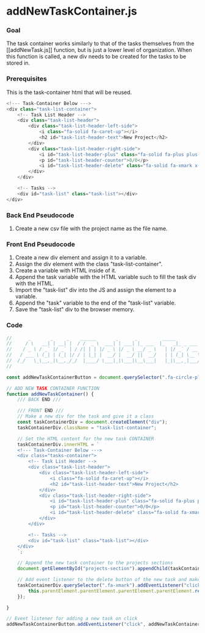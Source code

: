 # addNewTaskContainer.js
### Goal
The task container works similarly to that of the tasks themselves from the [[addNewTask.js]] function, but is just a lower level of organization. When this function is called, a new div needs to be created for the tasks to be stored in.
### Prerequisites
This is the task-container html that will be reused.

```js
<!--- Task-Container Below --->
<div class="task-list-container">
	<!-- Task List Header -->
	<div class="task-list-header">
		<div class="task-list-header-left-side">
			<i class="fa-solid fa-caret-up"></i>
			<h2 id="task-list-header-text">New Project</h2>
		</div>
		<div class="task-list-header-right-side">
			<i id="task-list-header-plus" class="fa-solid fa-plus plus-header"></i>
			<p id="task-list-header-counter">0/0</p>
			<i id="task-list-header-delete" class="fa-solid fa-xmark x-header"></i>
		</div>
	</div>

	<!-- Tasks -->
	<div id="task-list" class="task-list"></div>
</div>
```

### Back End Pseudocode
1. Create a new csv file with the project name as the file name.
### Front End Pseudocode
1. Create a new div element and assign it to a variable.
2. Assign the div element with the class "task-list-container".
3. Create a variable with HTML inside of it.
4. Append the task variable with the HTML variable such to fill the task div with the HTML.
5. Import the "task-list" div into the JS and assign the element to a variable.
6. Append the "task" variable to the end of the "task-list" variable.
7. Save the "task-list" div to the browser memory.

### Code

```js
//      _       _     _    ______       _      _         _____         _           ____            _        _
//     / \   __| | __| |  / /  _ \  ___| | ___| |_ ___  |_   _|_ _ ___| | _____   / ___|___  _ __ | |_ __ _(_)_ __   ___ _ __
//    / _ \ / _` |/ _` | / /| | | |/ _ \ |/ _ \ __/ _ \   | |/ _` / __| |/ / __| | |   / _ \| '_ \| __/ _` | | '_ \ / _ \ '__|
//   / ___ \ (_| | (_| |/ / | |_| |  __/ |  __/ ||  __/   | | (_| \__ \   <\__ \ | |__| (_) | | | | || (_| | | | | |  __/ |
//  /_/   \_\__,_|\__,_/_/  |____/ \___|_|\___|\__\___|   |_|\__,_|___/_|\_\___/  \____\___/|_| |_|\__\__,_|_|_| |_|\___|_|
//

const addNewTaskContainerButton = document.querySelector(".fa-circle-plus");

// ADD NEW TASK CONTAINER FUNCTION
function addNewTaskContainer() {
    /// BACK END ///

    /// FRONT END ///
    // Make a new div for the task and give it a class
    const taskContainerDiv = document.createElement("div");
    taskContainerDiv.className = "task-list-container";

    // Set the HTML content for the new task CONTAINER
    taskContainerDiv.innerHTML = `
    <!--- Task-Container Below --->
    <div class="tasks-container">
        <!-- Task List Header -->
        <div class="task-list-header">
            <div class="task-list-header-left-side">
                <i class="fa-solid fa-caret-up"></i>
                <h2 id="task-list-header-text">New Project</h2>
            </div>
            <div class="task-list-header-right-side">
                <i id="task-list-header-plus" class="fa-solid fa-plus plus-header"></i>
                <p id="task-list-header-counter">0/0</p>
                <i id="task-list-header-delete" class="fa-solid fa-xmark x-header"></i>
            </div>
        </div>

        <!-- Tasks -->
        <div id="task-list" class="task-list"></div>
    </div>
    `;

    // Append the new task container to the projects sections
    document.getElementById("projects-section").appendChild(taskContainerDiv);

    // Add event listener to the delete button of the new task and make it remove its own div when clicked
    taskContainerDiv.querySelector(".fa-xmark").addEventListener("click", function() {
        this.parentElement.parentElement.parentElement.parentElement.remove();
    });

}

// Event listener for adding a new task on click
addNewTaskContainerButton.addEventListener("click", addNewTaskContainer);

```